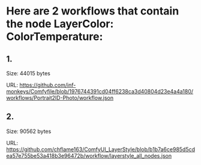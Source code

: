 # Here are 2 workflows that contain the node LayerColor: ColorTemperature:

## 1. 

Size: 44015 bytes

URL: https://github.com/inf-monkeys/Comfyfile/blob/1976744391cd04ff6238ca3d40804d23e4a4a180/workflows/Portrait2ID-Photo/workflow.json

## 2. 

Size: 90562 bytes

URL: https://github.com/chflame163/ComfyUI_LayerStyle/blob/b1b7a6ce985d5cdea57e755be53a418b3e96472b/workflow/layerstyle_all_nodes.json

